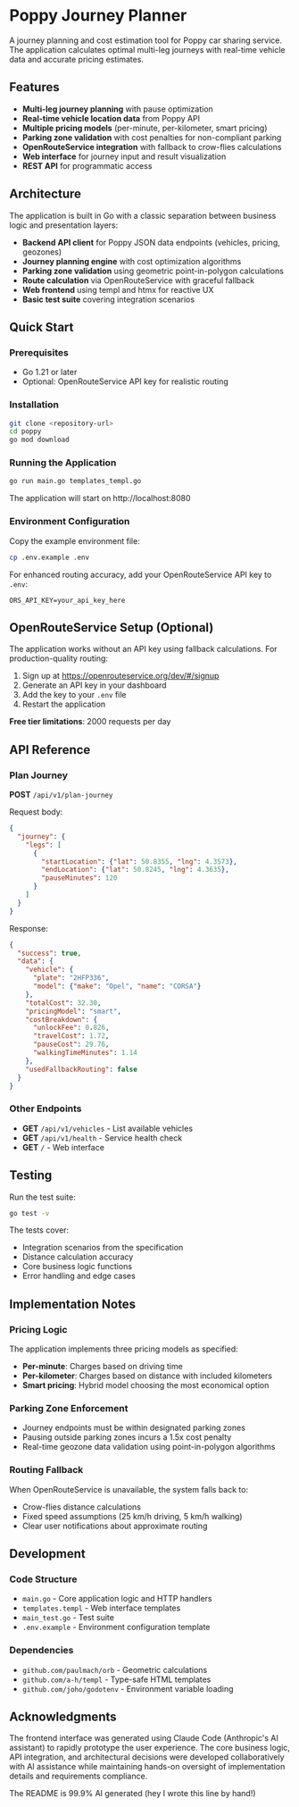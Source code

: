 # Poppy Journey Planner

A journey planning and cost estimation tool for Poppy car sharing service. The application calculates optimal multi-leg journeys with real-time vehicle data and accurate pricing estimates.

## Features

- **Multi-leg journey planning** with pause optimization
- **Real-time vehicle location data** from Poppy API
- **Multiple pricing models** (per-minute, per-kilometer, smart pricing)
- **Parking zone validation** with cost penalties for non-compliant parking
- **OpenRouteService integration** with fallback to crow-flies calculations
- **Web interface** for journey input and result visualization
- **REST API** for programmatic access

## Architecture

The application is built in Go with a classic separation between business logic and presentation layers:

- **Backend API client** for Poppy JSON data endpoints (vehicles, pricing, geozones)
- **Journey planning engine** with cost optimization algorithms
- **Parking zone validation** using geometric point-in-polygon calculations  
- **Route calculation** via OpenRouteService with graceful fallback
- **Web frontend** using templ and htmx for reactive UX
- **Basic test suite** covering integration scenarios

## Quick Start

### Prerequisites

- Go 1.21 or later
- Optional: OpenRouteService API key for realistic routing

### Installation

```bash
git clone <repository-url>
cd poppy
go mod download
```

### Running the Application

```bash
go run main.go templates_templ.go
```

The application will start on http://localhost:8080

### Environment Configuration

Copy the example environment file:

```bash
cp .env.example .env
```

For enhanced routing accuracy, add your OpenRouteService API key to `.env`:

```
ORS_API_KEY=your_api_key_here
```

## OpenRouteService Setup (Optional)

The application works without an API key using fallback calculations. For production-quality routing:

1. Sign up at https://openrouteservice.org/dev/#/signup
2. Generate an API key in your dashboard
3. Add the key to your `.env` file
4. Restart the application

**Free tier limitations**: 2000 requests per day

## API Reference

### Plan Journey

**POST** `/api/v1/plan-journey`

Request body:
```json
{
  "journey": {
    "legs": [
      {
        "startLocation": {"lat": 50.8355, "lng": 4.3573},
        "endLocation": {"lat": 50.8245, "lng": 4.3635},
        "pauseMinutes": 120
      }
    ]
  }
}
```

Response:
```json
{
  "success": true,
  "data": {
    "vehicle": {
      "plate": "2HFP336",
      "model": {"make": "Opel", "name": "CORSA"}
    },
    "totalCost": 32.30,
    "pricingModel": "smart",
    "costBreakdown": {
      "unlockFee": 0.826,
      "travelCost": 1.72,
      "pauseCost": 29.76,
      "walkingTimeMinutes": 1.14
    },
    "usedFallbackRouting": false
  }
}
```

### Other Endpoints

- **GET** `/api/v1/vehicles` - List available vehicles
- **GET** `/api/v1/health` - Service health check
- **GET** `/` - Web interface

## Testing

Run the test suite:

```bash
go test -v
```

The tests cover:
- Integration scenarios from the specification
- Distance calculation accuracy
- Core business logic functions
- Error handling and edge cases

## Implementation Notes

### Pricing Logic

The application implements three pricing models as specified:
- **Per-minute**: Charges based on driving time
- **Per-kilometer**: Charges based on distance with included kilometers
- **Smart pricing**: Hybrid model choosing the most economical option

### Parking Zone Enforcement

- Journey endpoints must be within designated parking zones
- Pausing outside parking zones incurs a 1.5x cost penalty
- Real-time geozone data validation using point-in-polygon algorithms

### Routing Fallback

When OpenRouteService is unavailable, the system falls back to:
- Crow-flies distance calculations
- Fixed speed assumptions (25 km/h driving, 5 km/h walking)
- Clear user notifications about approximate routing

## Development

### Code Structure

- `main.go` - Core application logic and HTTP handlers
- `templates.templ` - Web interface templates
- `main_test.go` - Test suite
- `.env.example` - Environment configuration template

### Dependencies

- `github.com/paulmach/orb` - Geometric calculations
- `github.com/a-h/templ` - Type-safe HTML templates
- `github.com/joho/godotenv` - Environment variable loading

## Acknowledgments

The frontend interface was generated using Claude Code (Anthropic's AI assistant) to rapidly prototype the user experience. The core business logic, API integration, and architectural decisions were developed collaboratively with AI assistance while maintaining hands-on oversight of implementation details and requirements compliance.

The README is 99.9% AI generated (hey I wrote this line by hand!)

